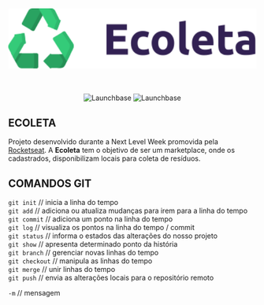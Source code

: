 <h1 align="center">
    <img alt="Ecoleta" src="./public/assets/logo.svg" width="800px" align="center"/>
</h1>

<br>

<p align="center">
    <img alt="Launchbase" src="https://ik.imagekit.io/rellyson/ecoleta_m2jZAoF5Au.gif" height="150px" align="center"/>
    <img alt="Launchbase" src="https://ik.imagekit.io/rellyson/ecoleta-media-query_S7k-iqu57.gif" height="150px" align="center"/>
</p>

## <b>ECOLETA</b>

<p>
    Projeto desenvolvido durante a Next Level Week promovida pela <a href="https://www.rocketseat.com.br">Rocketseat</a>. A <b>Ecoleta</b> tem o objetivo de ser um marketplace, onde os cadastrados, disponibilizam locais para coleta de resíduos.
</p>

## COMANDOS GIT

`git init` // inicia a linha do tempo <br>
`git add` // adiciona ou atualiza mudanças para irem para a linha do tempo <br>
`git commit` // adiciona um ponto na linha do tempo <br>
`git log` // visualiza os pontos na linha do tempo / commit <br>
`git status` // informa o estados das alterações do nosso projeto <br>
`git show` // apresenta determinado ponto da história <br>
`git branch` //  gerenciar novas linhas do tempo <br>
`git checkout` // manipula as linhas do tempo<br>
`git merge` // unir linhas do tempo <br>
`git push` // envia as alterações locais para o repositório remoto <br>



`-m` //  mensagem <br>